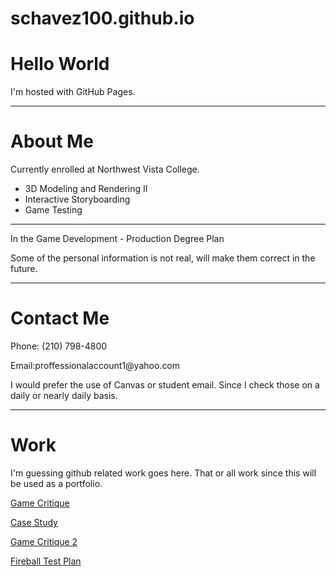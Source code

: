 # schavez100.github.io
<html>
<body>
    <h1>Hello World</h1>
    <p>I'm hosted with GitHub Pages.</p>
    <hr>
    <h1>About Me</h1>
    <p>Currently enrolled at Northwest Vista College.</p>
    <ul>
        <li>3D Modeling and Rendering II</li>
        <li>Interactive Storyboarding</li>
        <li>Game Testing</li>
    </ul>
    <hr>
    <p>In the Game Development - Production Degree Plan</p>
    <p>Some of the personal information is not real, will make them correct in the future.</p>
    <hr>
    <h1>Contact Me</h1>
    <p>Phone: (210) 798-4800</p>
    <p>Email:proffessionalaccount1@yahoo.com </p>
    <p>I would prefer the use of Canvas or student email. Since I check those on a daily or nearly daily basis.</p>
    <hr>
    <h1>Work</h1>
    <p>I'm guessing github related work goes here. That or all work since this will be used as a portfolio.</p>
    <p><a href="./Game_Critique">Game Critique</a></p>
    <p><a href="./Case_Study_Heroku">Case Study</a></p>
    <p><a href="./Game_Critique_2">Game Critique 2</a></p>
    <p><a href="./Fireball_Test_Plan">Fireball Test Plan</a></p>
    </body>
</html>
